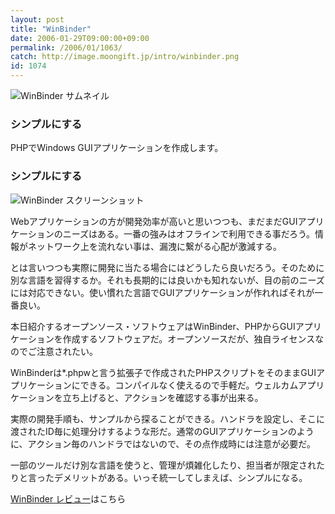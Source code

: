 ```yaml
---
layout: post
title: "WinBinder"
date: 2006-01-29T09:00:00+09:00
permalink: /2006/01/1063/
catch: http://image.moongift.jp/intro/winbinder.png
id: 1074
---
```

 ![WinBinder サムネイル](http://image.moongift.jp/intro/winbinder.t.png "WinBinder サムネイル")
  

### シンプルにする
  
PHPでWindows GUIアプリケーションを作成します。  
<!--more-->  

### シンプルにする
  

![WinBinder スクリーンショット](http://image.moongift.jp/intro/winbinder.png "WinBinder スクリーンショット")

  

Webアプリケーションの方が開発効率が高いと思いつつも、まだまだGUIアプリケーションのニーズはある。一番の強みはオフラインで利用できる事だろう。情報がネットワーク上を流れない事は、漏洩に繋がる心配が激減する。

  

とは言いつつも実際に開発に当たる場合にはどうしたら良いだろう。そのために別な言語を習得するか。それも長期的には良いかも知れないが、目の前のニーズには対応できない。使い慣れた言語でGUIアプリケーションが作れればそれが一番良い。

  

本日紹介するオープンソース・ソフトウェアはWinBinder、PHPからGUIアプリケーションを作成するソフトウェアだ。オープンソースだが、独自ライセンスなのでご注意されたい。

  

WinBinderは\*.phpwと言う拡張子で作成されたPHPスクリプトをそのままGUIアプリケーションにできる。コンパイルなく使えるので手軽だ。ウェルカムアプリケーションを立ち上げると、アクションを確認する事が出来る。

  

実際の開発手順も、サンプルから探ることができる。ハンドラを設定し、そこに渡されたID毎に処理分けするような形だ。通常のGUIアプリケーションのように、アクション毎のハンドラではないので、その点作成時には注意が必要だ。

  

一部のツールだけ別な言語を使うと、管理が煩雑化したり、担当者が限定されたりと言ったデメリットがある。いっそ統一してしまえば、シンプルになる。

  

[WinBinder レビュー](http://oss.moongift.jp/review/i-1085.html)はこちら

